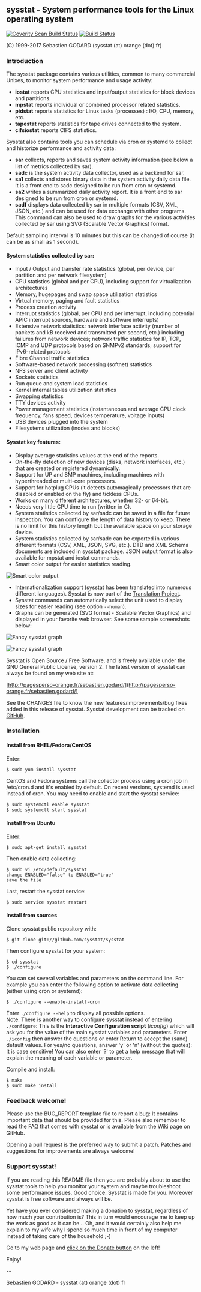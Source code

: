 ## sysstat - System performance tools for the Linux operating system
[![Coverity Scan Build Status](https://scan.coverity.com/projects/4040/badge.svg)](https://scan.coverity.com/projects/sysstat-sysstat)
[![Build Status](https://travis-ci.org/sysstat/sysstat.svg?branch=master)](https://travis-ci.org/sysstat/sysstat)

(C) 1999-2017 Sebastien GODARD (sysstat (at) orange (dot) fr)

### Introduction

The sysstat package contains various utilities, common to many commercial Unixes, to monitor system performance and usage activity:

* **iostat** reports CPU statistics and input/output statistics for block devices and partitions.
* **mpstat** reports individual or combined processor related statistics.
* **pidstat** reports statistics for Linux tasks (processes) : I/O, CPU, memory, etc.
* **tapestat** reports statistics for tape drives connected to the system.
* **cifsiostat** reports CIFS statistics.

Sysstat also contains tools you can schedule via cron or systemd to collect and historize performance and activity data:

* **sar** collects, reports and saves system activity information (see below a list of metrics collected by sar).
* **sadc** is the system activity data collector, used as a backend for sar.
* **sa1** collects and stores binary data in the system activity daily data file. It is a front end to sadc designed to be run from cron or systemd.
* **sa2** writes a summarized daily activity report. It is a front end to sar designed to be run from cron or systemd.
* **sadf** displays data collected by sar in multiple formats (CSV, XML, JSON, etc.) and can be used for data exchange with other programs. This command can also be used to draw graphs for the various activities collected by sar using SVG (Scalable Vector Graphics) format.

Default sampling interval is 10 minutes but this can be changed of course (it can be as small as 1 second).

#### System statistics collected by sar:
- Input / Output and transfer rate statistics (global, per device, per partition and per network filesystem)
- CPU statistics (global and per CPU), including support for virtualization architectures
- Memory, hugepages and swap space utilization statistics
- Virtual memory, paging and fault statistics
- Process creation activity
- Interrupt statistics (global, per CPU and per interrupt, including potential APIC interrupt sources, hardware and software interrupts)
- Extensive network statistics: network interface activity (number of packets and kB received and transmitted per second, etc.) including failures from network devices; network traffic statistics for IP, TCP, ICMP and UDP protocols based on SNMPv2 standards; support for IPv6-related protocols
- Fibre Channel traffic statistics
- Software-based network processing (softnet) statistics
- NFS server and client activity
- Sockets statistics
- Run queue and system load statistics
- Kernel internal tables utilization statistics
- Swapping statistics
- TTY devices activity
- Power management statistics (instantaneous and average CPU clock frequency, fans speed, devices temperature, voltage inputs)
- USB devices plugged into the system
- Filesystems utilization (inodes and blocks)

#### Sysstat key features:
- Display average statistics values at the end of the reports.
- On-the-fly detection of new devices (disks, network interfaces, etc.) that are created or registered dynamically.
- Support for UP and SMP machines, including machines with hyperthreaded or multi-core processors.
- Support for hotplug CPUs (it detects automagically processors that are disabled or enabled on the fly) and tickless CPUs.
- Works on many different architectures, whether 32- or 64-bit.
- Needs very little CPU time to run (written in C).
- System statistics collected by sar/sadc can be saved in a file for future inspection. You can configure the length of data history to keep. There is no limit for this history length but the available space on your storage device.
- System statistics collected by sar/sadc can be exported in various different formats (CSV, XML, JSON, SVG, etc.). DTD and XML Schema documents are included in sysstat package. JSON output format is also available for mpstat and iostat commands.
- Smart color output for easier statistics reading.

![Smart color output](images/color_output.png)
- Internationalization support (sysstat has been translated into numerous different languages). Sysstat is now part of the [Translation Project](http://translationproject.org/).
- Sysstat commands can automatically select the unit used to display sizes for easier reading (see option `--human`).
- Graphs can be generated (SVG format - Scalable Vector Graphics) and displayed in your favorite web browser. See some sample screenshots below:

![Fancy sysstat graph](images/cpugraph.jpg)

![Fancy sysstat graph](images/tcgraph.png)



Sysstat is Open Source / Free Software, and is freely available under the GNU General Public License, version 2.
The latest version of sysstat can always be found on my web site at:

[http://pagesperso-orange.fr/sebastien.godard/](http://pagesperso-orange.fr/sebastien.godard/)

See the CHANGES file to know the new features/improvements/bug fixes added
in this release of sysstat.
Sysstat development can be tracked on [GitHub](https://github.com/sysstat/sysstat).

### Installation

#### Install from RHEL/Fedora/CentOS

Enter:

```
$ sudo yum install sysstat
```

CentOS and Fedora systems call the collector process using a cron job in /etc/cron.d and it's enabled by default.
On recent versions, systemd is used instead of cron. You may need to enable and start the sysstat service:

```
$ sudo systemctl enable sysstat
$ sudo systemctl start sysstat
```

#### Install from Ubuntu

Enter:

```
$ sudo apt-get install sysstat
```

Then enable data collecting:

```
$ sudo vi /etc/default/sysstat
change ENABLED="false" to ENABLED="true"
save the file
```

Last, restart the sysstat service:

```
$ sudo service sysstat restart
```

#### Install from sources

Clone sysstat public repository with:

```
$ git clone git://github.com/sysstat/sysstat
```

Then configure sysstat for your system:

```
$ cd sysstat
$ ./configure
```

You can set several variables and parameters on the command line. For example you
can enter the following option to activate data collecting (either using cron or systemd):

```
$ ./configure --enable-install-cron
```

Enter `./configure --help` to display all possible options.  
Note: There is another way to configure sysstat instead of entering `./configure`:
This is the **Interactive Configuration script** (_iconfig_) which will ask you
for the value of the main sysstat variables and parameters.
Enter `./iconfig` then answer the questions or enter Return to accept
the (sane) default values. For yes/no questions, answer 'y' or 'n'
(without the quotes): It is case sensitive! You can also enter '?' to get
a help message that will explain the meaning of each variable or parameter.

Compile and install:

```
$ make
$ sudo make install
```

### Feedback welcome!

Please use the BUG_REPORT template file to report a bug: It contains important data
that should be provided for this.
Please also remember to read the FAQ that comes with sysstat or is available
from the Wiki page on GitHub.

Opening a pull request is the preferred way to submit a patch.
Patches and suggestions for improvements are always welcome!

### Support sysstat!

If you are reading this README file then you are probably about to use the sysstat tools
to help you monitor your system and maybe troubleshoot some performance issues. Good choice.
Sysstat is made for you. Moreover sysstat is free software and always will be.

Yet have you ever considered making a donation to sysstat, regardless of how much your
contribution is? This in turn would encourage me to keep up the work as good as it can be...
Oh, and it would certainly also help me explain to my wife why I spend so much time in front
of my computer instead of taking care of the household ;-)

Go to my web page and [click on the Donate button](http://pagesperso-orange.fr/sebastien.godard/) on the left!

Enjoy!

--

Sebastien GODARD - sysstat (at) orange (dot) fr

